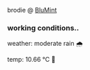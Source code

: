 brodie @ [BluMint](https://www.linkedin.com/company/blumint-io/)

<!--weather_start-->
### working conditions..

weather: moderate rain 🌧️

temp: 10.66 °C 👕

<!--weather_end-->
